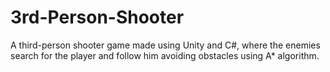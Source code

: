 # 3rd-Person-Shooter
A third-person shooter game made using Unity and C#, where the enemies search for the player and follow him avoiding obstacles using A* algorithm.
